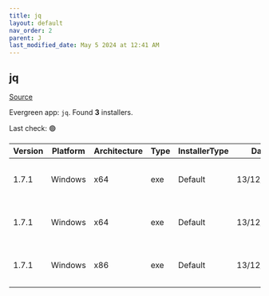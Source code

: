 ```yaml
---
title: jq
layout: default
nav_order: 2
parent: J
last_modified_date: May 5 2024 at 12:41 AM
---
```


## jq

[Source](https://jqlang.github.io/jq/)

Evergreen app: `jq`. Found **3** installers.

Last check: 🟢

| Version | Platform | Architecture | Type | InstallerType | Date       | Size    | URI                                                                                                                                                          |
| ------- | -------- | ------------ | ---- | ------------- | ---------- | ------- | ------------------------------------------------------------------------------------------------------------------------------------------------------------ |
| 1.7.1   | Windows  | x64          | exe  | Default       | 13/12/2023 | 985088  | [https://github.com/jqlang/jq/releases/download/jq-1.7.1/jq-win64.exe](https://github.com/jqlang/jq/releases/download/jq-1.7.1/jq-win64.exe)                 |
| 1.7.1   | Windows  | x64          | exe  | Default       | 13/12/2023 | 985088  | [https://github.com/jqlang/jq/releases/download/jq-1.7.1/jq-windows-amd64.exe](https://github.com/jqlang/jq/releases/download/jq-1.7.1/jq-windows-amd64.exe) |
| 1.7.1   | Windows  | x86          | exe  | Default       | 13/12/2023 | 1027584 | [https://github.com/jqlang/jq/releases/download/jq-1.7.1/jq-windows-i386.exe](https://github.com/jqlang/jq/releases/download/jq-1.7.1/jq-windows-i386.exe)   |
